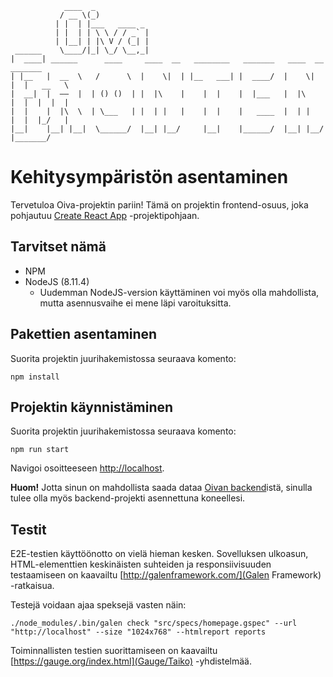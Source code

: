                 ____  _
               / __ \(_)
              | |  | |___   ____ _
              | |  | | \ \ / / _` |
              | |__| | |\ V / (_| |
     ______    \____/|_| \_/ \__,_|
    |  ____| ______      ____     ____  __   ________   _______   ____  __    _______
    | |__   |  __  \   /      \  |    \|  | |__   ___| |  ____/  |    \|  |  |   __   \
    |  __|  |  ——  |  | () ()  | |  |\    |    |  |    |  |___   |  |\    |  |  |  |  |
    |  |    |  |\  \  | \___   | |  | |   |    |  |    |   ____  |  | |   |  |  |_/   |
    |__|    |__| |__|  \______/  |__| |__/     |__|    |______/  |__| |__/   |_______/

# Kehitysympäristön asentaminen

Tervetuloa Oiva-projektin pariin! Tämä on projektin frontend-osuus, joka pohjautuu [Create React App](https://github.com/facebook/create-react-app) -projektipohjaan.

## Tarvitset nämä
* NPM
* NodeJS (8.11.4)
  * Uudemman NodeJS-version käyttäminen voi myös olla mahdollista, mutta asennusvaihe ei mene läpi varoituksitta. 

## Pakettien asentaminen
Suorita projektin juurihakemistossa seuraava komento:
```
npm install
```

## Projektin käynnistäminen
Suorita projektin juurihakemistossa seuraava komento:
```
npm run start
```

Navigoi osoitteeseen [http://localhost](http://localhost).

**Huom!** Jotta sinun on mahdollista saada dataa [Oivan backend](https://github.com/CSCfi/oiva-backend)istä, sinulla tulee olla myös backend-projekti asennettuna koneellesi.

## Testit
E2E-testien käyttöönotto on vielä hieman kesken. Sovelluksen ulkoasun, HTML-elementtien keskinäisten suhteiden ja responsiivisuuden testaamiseen on kaavailtu [http://galenframework.com/](Galen Framework) -ratkaisua.

Testejä voidaan ajaa speksejä vasten näin:
```
./node_modules/.bin/galen check "src/specs/homepage.gspec" --url "http://localhost" --size "1024x768" --htmlreport reports
```

Toiminnallisten testien suorittamiseen on kaavailtu [https://gauge.org/index.html](Gauge/Taiko) -yhdistelmää.
